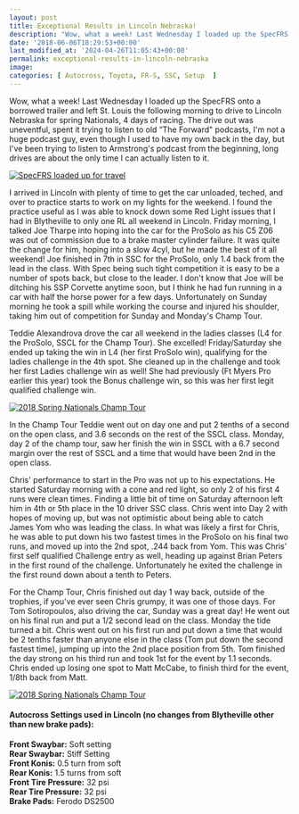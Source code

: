 ```yaml
---
layout: post
title: Exceptional Results in Lincoln Nebraska!
description: "Wow, what a week! Last Wednesday I loaded up the SpecFRS onto a borrowed trailer and left St. Louis the following morning to drive to Lincoln Nebraska for spring Nationals"
date: '2018-06-06T18:29:53+00:00'
last_modified_at: '2024-04-26T11:05:43+00:00'
permalink: exceptional-results-in-lincoln-nebraska
image:
categories: [ Autocross, Toyota, FR-S, SSC, Setup  ]
---
```

Wow, what a week! Last Wednesday I loaded up the SpecFRS onto a borrowed trailer and left St. Louis the following morning to drive to Lincoln Nebraska for spring Nationals, 4 days of racing. The drive out was uneventful, spent it trying to listen to old “The Forward" podcasts, I'm not a huge podcast guy, even though I used to have my own back in the day, but I've been trying to listen to Armstrong's podcast from the beginning, long drives are about the only time I can actually listen to it.

[![SpecFRS loaded up for travel](https://farm1.staticflickr.com/878/40667948930_9690c26601.jpg)](https://www.flickr.com/photos/chammond/40667948930/in/dateposted/)

I arrived in Lincoln with plenty of time to get the car unloaded, teched, and over to practice starts to work on my lights for the weekend. I found the practice useful as I was able to knock down some Red Light issues that I had in Blytheville to only one RL all weekend in Lincoln. Friday morning, I talked Joe Tharpe into hoping into the car for the ProSolo as his C5 Z06 was out of commission due to a brake master cylinder failure. It was quite the change for him, hoping into a slow 4cyl, but he made the best of it all weekend! Joe finished in 7th in SSC for the ProSolo, only 1.4 back from the lead in the class. With Spec being such tight competition it is easy to be a number of spots back, but close to the leader. I don't know that Joe will be ditching his SSP Corvette anytime soon, but I think he had fun running in a car with half the horse power for a few days. Unfortunately on Sunday morning he took a spill while working the course and injured his shoulder, taking him out of competition for Sunday and Monday's Champ Tour.

Teddie Alexandrova drove the car all weekend in the ladies classes (L4 for the ProSolo, SSCL for the Champ Tour). She excelled! Friday/Saturday she ended up taking the win in L4 (her first ProSolo win), qualifying for the ladies challenge in the 4th spot. She cleaned up in the challenge and took her first Ladies challenge win as well! She had previously (Ft Myers Pro earlier this year) took the Bonus challenge win, so this was her first legit qualified challenge win.

[![2018 Spring Nationals Champ Tour](https://farm2.staticflickr.com/1721/40667001870_2e4f273f96.jpg)](https://www.flickr.com/photos/chammond/40667001870/in/album-72157697469944065/)

In the Champ Tour Teddie went out on day one and put 2 tenths of a second on the open class, and 3.6 seconds on the rest of the SSCL class. Monday, day 2 of the champ tour, saw her finish the win in SSCL with a 6.7 second margin over the rest of SSCL and a time that would have been 2nd in the open class.

Chris' performance to start in the Pro was not up to his expectations. He started Saturday morning with a cone and red light, so only 2 of his first 4 runs were clean times. Finding a little bit of time on Saturday afternoon left him in 4th or 5th place in the 10 driver SSC class. Chris went into Day 2 with hopes of moving up, but was not optimistic about being able to catch James Yom who was leading the class. In what was likely a first for Chris, he was able to put down his two fastest times in the ProSolo on his final two runs, and moved up into the 2nd spot, .244 back from Yom. This was Chris' first self qualified Challenge entry as well, heading up against Brian Peters in the first round of the challenge. Unfortunately he exited the challenge in the first round down about a tenth to Peters.

For the Champ Tour, Chris finished out day 1 way back, outside of the trophies, if you've ever seen Chris grumpy, it was one of those days. For Tom Sotiropoulos, also driving the car, Sunday was a great day! He went out on his final run and put a 1/2 second lead on the class. Monday the tide turned a bit. Chris went out on his first run and put down a time that would be 2 tenths faster than anyone else in the class (Tom put down the second fastest time), jumping up into the 2nd place position from 5th. Tom finished the day strong on his third run and took 1st for the event by 1.1 seconds. Chris ended up losing one spot to Matt McCabe, to finish third for the event, 1/8th back from Matt.

[![2018 Spring Nationals Champ Tour](https://farm1.staticflickr.com/893/41572898915_094fcf3219.jpg)](https://www.flickr.com/photos/chammond/41572898915/in/album-72157697469944065/)

#### Autocross Settings used in Lincoln (no changes from Blytheville other than new brake pads):
**Front Swaybar:** Soft setting  
**Rear Swaybar:** Stiff Setting  
**Front Konis:** 0.5 turn from soft  
**Rear Konis:** 1.5 turns from soft  
**Front Tire Pressure:** 32 psi  
**Rear Tire Pressure:** 32 psi  
**Brake Pads:** Ferodo DS2500
